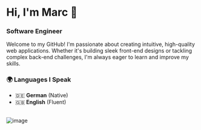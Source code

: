 # Hi, I'm Marc 👋 
### Software Engineer

Welcome to my GitHub! I'm passionate about creating intuitive, high-quality web applications. Whether it's building sleek front-end designs or tackling complex back-end challenges, I'm always eager to learn and improve my skills.  

### 🌍 Languages I Speak  
- 🇩🇪 **German** (Native)  
- 🇬🇧 **English** (Fluent)
<br />
<img alt="image" src="https://github-readme-stats.hackclub.dev/api/wakatime?username=14879&api_domain=hackatime.hackclub.com&&custom_title=Hackatime+Stats&layout=compact&cache_seconds=0&langs_count=8&theme=transparent" />
